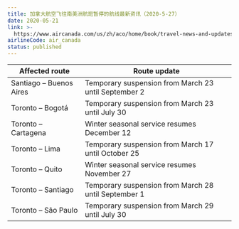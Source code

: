 ```yaml
---
title: 加拿大航空飞往南美洲航班暂停的航线最新资讯（2020-5-27）
date: 2020-05-21
link: >-
  https://www.aircanada.com/us/zh/aco/home/book/travel-news-and-updates/2020/china-travel.html#/south-america-4
airlineCode: air_canada
status: published
---
```

Affected route| Route update  
---|---  
Santiago – Buenos Aires| Temporary suspension from March 23 until September 2  
Toronto – Bogotá| Temporary suspension from March 23 until July 30  
Toronto – Cartagena| Winter seasonal service resumes December 12  
Toronto – Lima| Temporary suspension from March 17 until October 25  
Toronto – Quito | Winter seasonal service resumes November 27  
Toronto – Santiago| Temporary suspension from March 28 until September 1  
Toronto – São Paulo| Temporary suspension from March 29 until July 30

